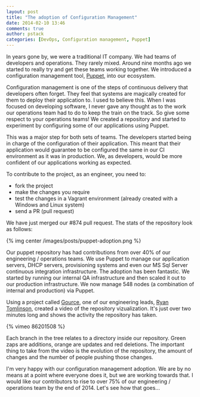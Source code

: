 ```yaml
---
layout: post
title: "The adoption of Configuration Management"
date: 2014-02-10 13:46
comments: true
author: pstack
categories: [DevOps, Configuration management, Puppet] 
---
```


In years gone by, we were a traditional IT company. We had teams of developers and operations. They rarely mixed. Around nine months ago we started to really try and get these teams working together. We introduced a configuration management tool, [Puppet](http://puppetlabs.com/puppet/what-is-puppet), into our ecosystem. 

Configuration management is one of the steps of continuous delivery that developers often forget. They feel that systems are magically created for them to deploy their application to. I used to believe this. When I was focused on developing software, I never gave any thought as to the work our operations team had to do to keep the train on the track. So give some respect to your operations teams! We created a repository and started to experiment by configuring some of our applications using Puppet. 

This was a major step for both sets of teams. The developers started being in charge of the configuration of their application. This meant that their application would guarantee to be configured the same in our CI environment as it was in production. We, as developers, would be more confident of our applications working as expected. 

To contribute to the project, as an engineer, you need to:

* fork the project
* make the changes you require
* test the changes in a Vagrant environment (already created with a Windows and Linux system)
* send a PR (pull request)

We have just merged our #874 pull request. The stats of the repository look as follows:

{% img center /images/posts/puppet-adoption.png %}

Our puppet repository has had contributions from over 40% of our engineering / operations teams. We use Puppet to manage our application servers, DHCP servers, provisioning systems and even our MS Sql Server continuous integration infrastructure. The adoption has been fantastic. We started by running our internal QA infrastructure and then scaled it out to our production infrastructure. We now manage 548 nodes (a combination of internal and production) via Puppet. 

Using a project called [Gource](www.fullybaked.co.uk/articles/getting-gource-running-on-osx), one of our engineering leads, [Ryan Tomlinson](http://twitter.com/ryantomlinson), created a video of the repository vizualization. It's just over two minutes long and shows the activity the repository has taken.

{% vimeo 86201508 %}

Each branch in the tree relates to a directory inside our repository. Green zaps are additions, orange are updates and red deletions. The important thing to take from the video is the evolution of the repository, the amount of changes and the number of people pushing those changes.

I'm very happy with our configuration management adoption. We are by no means at a point where everyone does it, but we are working towards that. I would like our contributors to rise to over 75% of our engineering / operations team by the end of 2014. Let's see how that goes...
